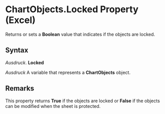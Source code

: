 
# ChartObjects.Locked Property (Excel)

Returns or sets a  **Boolean** value that indicates if the objects are locked.


## Syntax

 _Ausdruck_. **Locked**

 _Ausdruck_ A variable that represents a **ChartObjects** object.


## Remarks

This property returns  **True** if the objects are locked or **False** if the objects can be modified when the sheet is protected.

